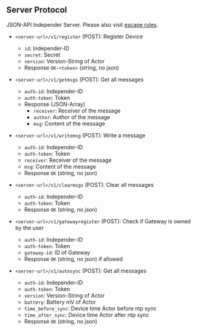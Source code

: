## Server Protocol

JSON-API Independer Server. Please also visit [escape rules](escape-rules.md).

- `<server-url>/v1/register` (POST): Register Device
    - `id`: Independer-ID
    - `secret`: Secret
    - `version`: Version-String of Actor
    - Response `OK-<token>` (string, no json)

- `<server-url>/v1/getmsgs` (POST): Get all messages
    - `auth-id`: Independer-ID
    - `auth-token`: Token
    - Response (JSON-Array)
        - `receiver`: Receiver of the message
        - `author`: Author of the message
        - `msg`: Content of the message

- `<server-url>/v1/writemsg` (POST): Write a message
    - `auth-id`: Independer-ID
    - `auth-token`: Token
    - `receiver`: Receiver of the message
    - `msg`: Content of the message
    - Response `OK` (string, no json)

- `<server-url>/v1/clearmsgs` (POST): Clear all messages
    - `auth-id`: Independer-ID
    - `auth-token`: Token
    - Response `OK` (string, no json)

- `<server-url>/v1/gatewayregister` (POST): Check if Gateway is owned by the user
    - `auth-id`: Independer-ID
    - `auth-token`: Token
    - `gateway-id`: ID of Gateway
    - Response `OK` (string, no json) if allowed

- `<server-url>/v1/autosync` (POST): Get all messages
    - `auth-id`: Independer-ID
    - `auth-token`: Token
    - `version`: Version-String of Actor
    - `battery`: Battery mV of Actor
    - `time_before_sync`: Device time Actor before ntp sync
    - `time_after_sync`: Device time Actor after ntp sync
    - Response `OK` (string, no json)
